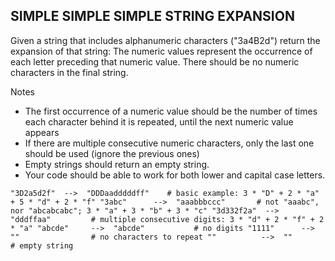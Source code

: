 ## SIMPLE SIMPLE SIMPLE STRING EXPANSION

Given a string that includes alphanumeric characters ("3a4B2d") return the expansion of that string: The numeric values represent the occurrence of each letter preceding that numeric value. There should be no numeric characters in the final string.

Notes
- The first occurrence of a numeric value should be the number of times each character behind it is repeated, until the next numeric value appears
- If there are multiple consecutive numeric characters, only the last one should be used (ignore the previous ones)
- Empty strings should return an empty string.
- Your code should be able to work for both lower and capital case letters.

`
"3D2a5d2f"  -->  "DDDaadddddff"    # basic example: 3 * "D" + 2 * "a" + 5 * "d" + 2 * "f"
"3abc"      -->  "aaabbbccc"       # not "aaabc", nor "abcabcabc"; 3 * "a" + 3 * "b" + 3 * "c"
"3d332f2a"  -->  "dddffaa"         # multiple consecutive digits: 3 * "d" + 2 * "f" + 2 * "a"
"abcde"     -->  "abcde"           # no digits
"1111"      -->  ""                # no characters to repeat
""          -->  ""                # empty string
`
